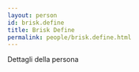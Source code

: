 ```yaml
---
layout: person
id: brisk.define
title: Brisk Define
permalink: people/brisk.define.html
---
```


Dettagli della persona